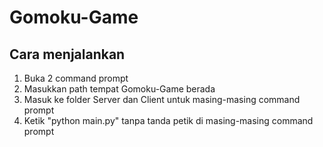 # Gomoku-Game

## Cara menjalankan

1. Buka 2 command prompt
2. Masukkan path tempat Gomoku-Game berada
3. Masuk ke folder Server dan Client untuk masing-masing command prompt
4. Ketik "python main.py" tanpa tanda petik di masing-masing command prompt